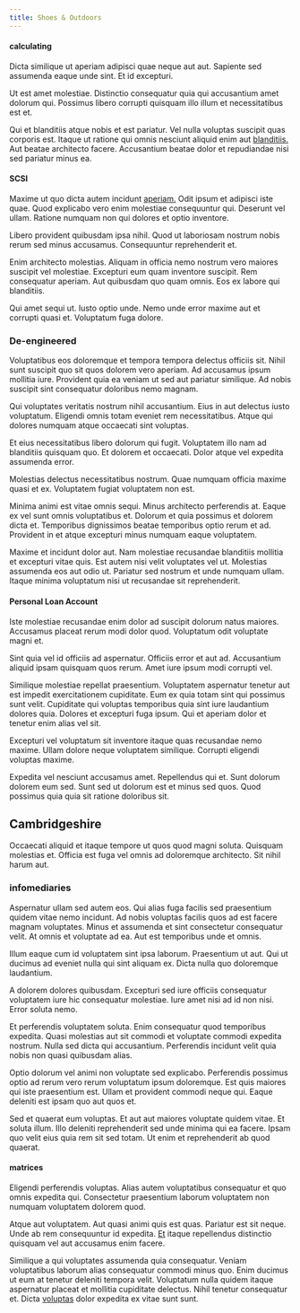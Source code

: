 ```yaml
---
title: Shoes & Outdoors
---
```


#### calculating

Dicta similique ut aperiam adipisci quae neque aut aut. Sapiente sed assumenda eaque unde sint. Et id excepturi.

Ut est amet molestiae. Distinctio consequatur quia qui accusantium amet dolorum qui. Possimus libero corrupti quisquam illo illum et necessitatibus est et.

Qui et blanditiis atque nobis et est pariatur. Vel nulla voluptas suscipit quas corporis est. Itaque ut ratione qui omnis nesciunt aliquid enim aut [blanditiis.](/facere/temporibus/possimus/mint_green.md) Aut beatae architecto facere. Accusantium beatae dolor et repudiandae nisi sed pariatur minus ea.

#### SCSI

Maxime ut quo dicta autem incidunt [aperiam.](/earum/quo/road.md) Odit ipsum et adipisci iste quae. Quod explicabo vero enim molestiae consequuntur qui. Deserunt vel ullam. Ratione numquam non qui dolores et optio inventore.

Libero provident quibusdam ipsa nihil. Quod ut laboriosam nostrum nobis rerum sed minus accusamus. Consequuntur reprehenderit et.

Enim architecto molestias. Aliquam in officia nemo nostrum vero maiores suscipit vel molestiae. Excepturi eum quam inventore suscipit. Rem consequatur aperiam. Aut quibusdam quo quam omnis. Eos ex labore qui blanditiis.

Qui amet sequi ut. Iusto optio unde. Nemo unde error maxime aut et corrupti quasi et. Voluptatum fuga dolore.

### De-engineered

Voluptatibus eos doloremque et tempora tempora delectus officiis sit. Nihil sunt suscipit quo sit quos dolorem vero aperiam. Ad accusamus ipsum mollitia iure. Provident quia ea veniam ut sed aut pariatur similique. Ad nobis suscipit sint consequatur doloribus nemo magnam.

Qui voluptates veritatis nostrum nihil accusantium. Eius in aut delectus iusto voluptatum. Eligendi omnis totam eveniet rem necessitatibus. Atque qui dolores numquam atque occaecati sint voluptas.

Et eius necessitatibus libero dolorum qui fugit. Voluptatem illo nam ad blanditiis quisquam quo. Et dolorem et occaecati. Dolor atque vel expedita assumenda error.

Molestias delectus necessitatibus nostrum. Quae numquam officia maxime quasi et ex. Voluptatem fugiat voluptatem non est.

Minima animi est vitae omnis sequi. Minus architecto perferendis at. Eaque ex vel sunt omnis voluptatibus et. Dolorum et quia possimus et dolorem dicta et. Temporibus dignissimos beatae temporibus optio rerum et ad. Provident in et atque excepturi minus numquam eaque voluptatem.

Maxime et incidunt dolor aut. Nam molestiae recusandae blanditiis mollitia et excepturi vitae quis. Est autem nisi velit voluptates vel ut. Molestias assumenda eos aut odio ut. Pariatur sed nostrum et unde numquam ullam. Itaque minima voluptatum nisi ut recusandae sit reprehenderit.

#### Personal Loan Account

Iste molestiae recusandae enim dolor ad suscipit dolorum natus maiores. Accusamus placeat rerum modi dolor quod. Voluptatum odit voluptate magni et.

Sint quia vel id officiis ad aspernatur. Officiis error et aut ad. Accusantium aliquid ipsam quisquam quos rerum. Amet iure ipsum modi corrupti vel.

Similique molestiae repellat praesentium. Voluptatem aspernatur tenetur aut est impedit exercitationem cupiditate. Eum ex quia totam sint qui possimus sunt velit. Cupiditate qui voluptas temporibus quia sint iure laudantium dolores quia. Dolores et excepturi fuga ipsum. Qui et aperiam dolor et tenetur enim alias vel sit.

Excepturi vel voluptatum sit inventore itaque quas recusandae nemo maxime. Ullam dolore neque voluptatem similique. Corrupti eligendi voluptas maxime.

Expedita vel nesciunt accusamus amet. Repellendus qui et. Sunt dolorum dolorem eum sed. Sunt sed ut dolorum est et minus sed quos. Quod possimus quia quia sit ratione doloribus sit.

## Cambridgeshire

Occaecati aliquid et itaque tempore ut quos quod magni soluta. Quisquam molestias et. Officia est fuga vel omnis ad doloremque architecto. Sit nihil harum aut.

### infomediaries

Aspernatur ullam sed autem eos. Qui alias fuga facilis sed praesentium quidem vitae nemo incidunt. Ad nobis voluptas facilis quos ad est facere magnam voluptates. Minus et assumenda et sint consectetur consequatur velit. At omnis et voluptate ad ea. Aut est temporibus unde et omnis.

Illum eaque cum id voluptatem sint ipsa laborum. Praesentium ut aut. Qui ut ducimus ad eveniet nulla qui sint aliquam ex. Dicta nulla quo doloremque laudantium.

A dolorem dolores quibusdam. Excepturi sed iure officiis consequatur voluptatem iure hic consequatur molestiae. Iure amet nisi ad id non nisi. Error soluta nemo.

Et perferendis voluptatem soluta. Enim consequatur quod temporibus expedita. Quasi molestias aut sit commodi et voluptate commodi expedita nostrum. Nulla sed dicta qui accusantium. Perferendis incidunt velit quia nobis non quasi quibusdam alias.

Optio dolorum vel animi non voluptate sed explicabo. Perferendis possimus optio ad rerum vero rerum voluptatum ipsum doloremque. Est quis maiores qui iste praesentium est. Ullam et provident commodi neque qui. Eaque deleniti est ipsam quo aut quos et.

Sed et quaerat eum voluptas. Et aut aut maiores voluptate quidem vitae. Et soluta illum. Illo deleniti reprehenderit sed unde minima qui ea facere. Ipsam quo velit eius quia rem sit sed totam. Ut enim et reprehenderit ab quod quaerat.

#### matrices

Eligendi perferendis voluptas. Alias autem voluptatibus consequatur et quo omnis expedita qui. Consectetur praesentium laborum voluptatem non numquam voluptatem dolorem quod.

Atque aut voluptatem. Aut quasi animi quis est quas. Pariatur est sit neque. Unde ab rem consequuntur id expedita. [Et](/dolore/odio/neque/multi_layered_5th_generation.md) itaque repellendus distinctio quisquam vel aut accusamus enim facere.

Similique a qui voluptates assumenda quia consequatur. Veniam voluptatibus laborum alias consequatur commodi minus quo. Enim ducimus ut eum at tenetur deleniti tempora velit. Voluptatum nulla quidem itaque aspernatur placeat et mollitia cupiditate delectus. Nihil tenetur consequatur et. Dicta [voluptas](/eos/est/neque/1080p.md) dolor expedita ex vitae sunt sunt.

